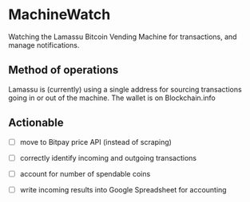 # MachineWatch

Watching the Lamassu Bitcoin Vending Machine for transactions, and 
manage notifications.

## Method of operations

Lamassu is (currently) using a single address for sourcing transactions
going in or out of the machine. The wallet is on Blockchain.info


## Actionable

- [ ] move to Bitpay price API (instead of scraping)
- [ ] correctly identify incoming and outgoing transactions
- [ ] account for number of spendable coins
- [ ] write incoming results into Google Spreadsheet for accounting

